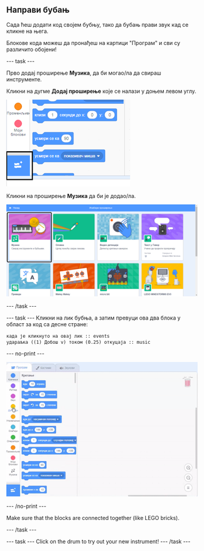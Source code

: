 ## Направи бубањ

Сада ћеш додати код својем бубњу, тако да бубањ прави звук кад се кликне на њега.

Блокове кода можеш да пронађеш на картици "Програм" и сви су различито обојени!

\--- task \---

Прво додај проширење **Музика**, да би могао/ла да свираш инструменте.

Кликни на дугме **Додај проширење** које се налази у доњем левом углу.

![додај истакнуто дугме за проширењ](images/add-extension-annotated.png)

Кликни на проширење **Музика** да би је додао/ла.

![проширење музика истакнуто](images/click-music-annotated.png)

\--- /task \---

\--- task \--- Кликни на лик бубња, а затим превуци ова два блока у област за код са десне стране:

```blocks3
када је кликнуто на овај лик :: events
удараљка ((1) Добош v) током (0.25) откуцаја :: music
```

\--- no-print \---

![снимак екрана](images/connect-block.gif)

\--- /no-print \---

Make sure that the blocks are connected together (like LEGO bricks).

\--- /task \---

\--- task \--- Click on the drum to try out your new instrument! \--- /task \---
